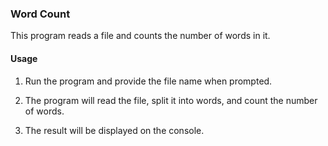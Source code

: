 ### Word Count

This program reads a file and counts the number of words in it.

#### Usage

1. Run the program and provide the file name when prompted.

2. The program will read the file, split it into words, and count the number of words.

3. The result will be displayed on the console.
